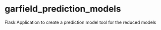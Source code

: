 # garfield_prediction_models
Flask Application to create a prediction model tool for the reduced models
